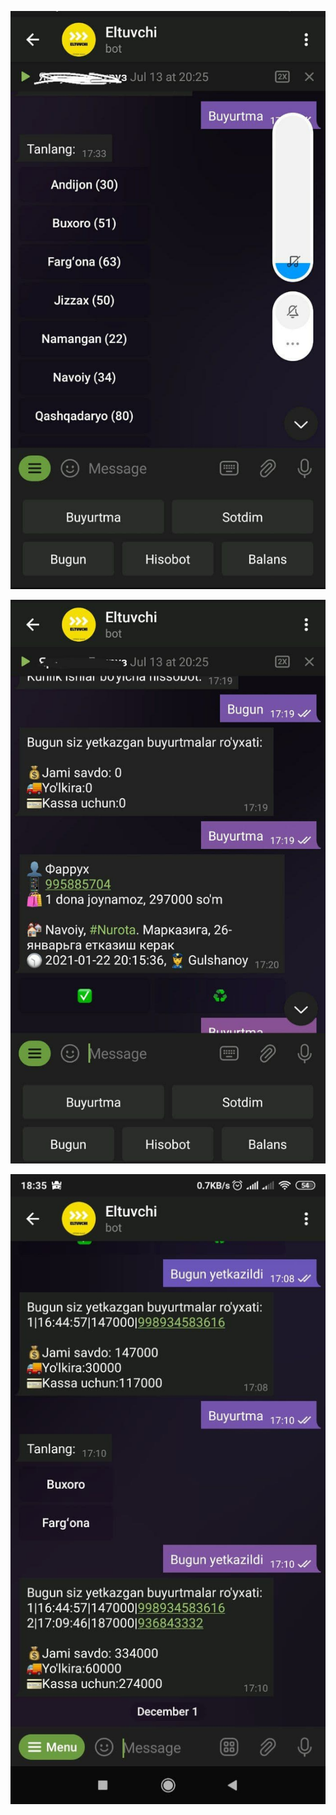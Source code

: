 ![screenshot_1](https://github.com/matrix1220/yetsum/blob/master/screenshots/screenshot_1.jpg?raw=true)

![screenshot_2](https://github.com/matrix1220/yetsum/blob/master/screenshots/screenshot_2.jpg?raw=true)

![screenshot_3](https://github.com/matrix1220/yetsum/blob/master/screenshots/screenshot_3.jpg?raw=true)